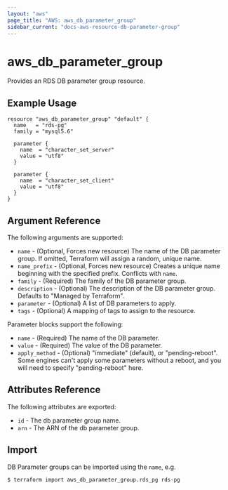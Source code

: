 ```yaml
---
layout: "aws"
page_title: "AWS: aws_db_parameter_group"
sidebar_current: "docs-aws-resource-db-parameter-group"
---
```


# aws\_db\_parameter\_group

Provides an RDS DB parameter group resource.

## Example Usage

```
resource "aws_db_parameter_group" "default" {
  name   = "rds-pg"
  family = "mysql5.6"

  parameter {
    name  = "character_set_server"
    value = "utf8"
  }

  parameter {
    name  = "character_set_client"
    value = "utf8"
  }
}
```

## Argument Reference

The following arguments are supported:

* `name` - (Optional, Forces new resource) The name of the DB parameter group. If omitted, Terraform will assign a random, unique name.
* `name_prefix` - (Optional, Forces new resource) Creates a unique name beginning with the specified prefix. Conflicts with `name`.
* `family` - (Required) The family of the DB parameter group.
* `description` - (Optional) The description of the DB parameter group. Defaults to "Managed by Terraform".
* `parameter` - (Optional) A list of DB parameters to apply.
* `tags` - (Optional) A mapping of tags to assign to the resource.

Parameter blocks support the following:

* `name` - (Required) The name of the DB parameter.
* `value` - (Required) The value of the DB parameter.
* `apply_method` - (Optional) "immediate" (default), or "pending-reboot". Some
    engines can't apply some parameters without a reboot, and you will need to
    specify "pending-reboot" here.

## Attributes Reference

The following attributes are exported:

* `id` - The db parameter group name.
* `arn` - The ARN of the db parameter group.

## Import

DB Parameter groups can be imported using the `name`, e.g.

```
$ terraform import aws_db_parameter_group.rds_pg rds-pg
```
